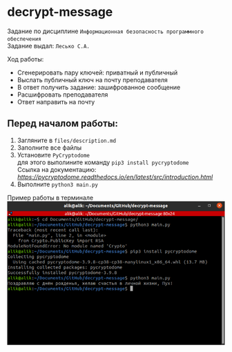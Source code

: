 # decrypt-message
 
Задание по дисциплине `Информационная безопасность программного обеспечения`  
Задание выдал: `Лесько С.А.`

Ход работы:  
* Сгенерировать пару ключей: приватный и публичный
* Выслать публичный ключ на почту преподавателя
* В ответ получить задание: зашифрованное сообщение
* Расшифровать преподавателя
* Ответ направить на почту

## Перед началом работы:

1. Загляните в `files/description.md`
2. Заполните все файлы  
2. Установите `PyCryptodome`  
для этого выполините команду `pip3 install pycryptodome`  
Ссылка на документацию: _https://pycryptodome.readthedocs.io/en/latest/src/introduction.html_  
3. Выполните `python3 main.py`  

Пример работы в терминале  
![Пример на скриншоте example.png](example.png)
